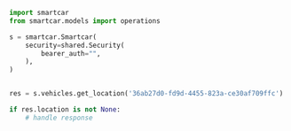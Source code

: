 <!-- Start SDK Example Usage -->
```python
import smartcar
from smartcar.models import operations

s = smartcar.Smartcar(
    security=shared.Security(
        bearer_auth="",
    ),
)


res = s.vehicles.get_location('36ab27d0-fd9d-4455-823a-ce30af709ffc')

if res.location is not None:
    # handle response
```
<!-- End SDK Example Usage -->